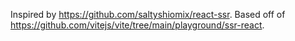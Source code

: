 Inspired by https://github.com/saltyshiomix/react-ssr. Based off of
https://github.com/vitejs/vite/tree/main/playground/ssr-react.

